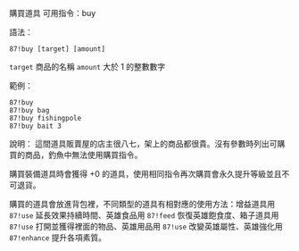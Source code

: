購買道具
可用指令：buy

語法：
```
87!buy [target] [amount]
```
`target` 商品的名稱
`amount` 大於 1 的整數數字

範例：
```
87!buy
87!buy bag
87!buy fishingpole
87!buy bait 3
```
說明：
這間道具販賣屋的店主很八七，架上的商品都很貴。沒有參數時列出可購買的商品，釣魚中無法使用購買指令。

購買裝備道具時會獲得 +0 的道具，使用相同指令再次購買會永久提升等級並且不可退貨。

購買的道具會放進背包裡，不同類型的道具有相對應的使用方法：增益道具用 `87!use` 延長效果持續時間、英雄食品用 `87!feed` 恢復英雄飽食度、箱子道具用 `87!use` 打開並獲得裡面的物品、英雄用品用 `87!use` 改變英雄屬性、英雄強化用 `87!enhance` 提升各項素質。

